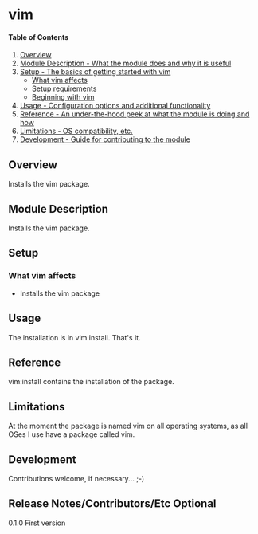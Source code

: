# vim

#### Table of Contents

1. [Overview](#overview)
2. [Module Description - What the module does and why it is useful](#module-description)
3. [Setup - The basics of getting started with vim](#setup)
    * [What vim affects](#what-vim-affects)
    * [Setup requirements](#setup-requirements)
    * [Beginning with vim](#beginning-with-vim)
4. [Usage - Configuration options and additional functionality](#usage)
5. [Reference - An under-the-hood peek at what the module is doing and how](#reference)
5. [Limitations - OS compatibility, etc.](#limitations)
6. [Development - Guide for contributing to the module](#development)

## Overview

Installs the vim package.

## Module Description

Installs the vim package.

## Setup

### What vim affects

* Installs the vim package

## Usage

The installation is in vim:install. That's it.

## Reference

vim:install contains the installation of the package.

## Limitations

At the moment the package is named vim on all operating systems, as all OSes I use have a package called vim.

## Development

Contributions welcome, if necessary... ;-)

## Release Notes/Contributors/Etc **Optional**

0.1.0 First version
